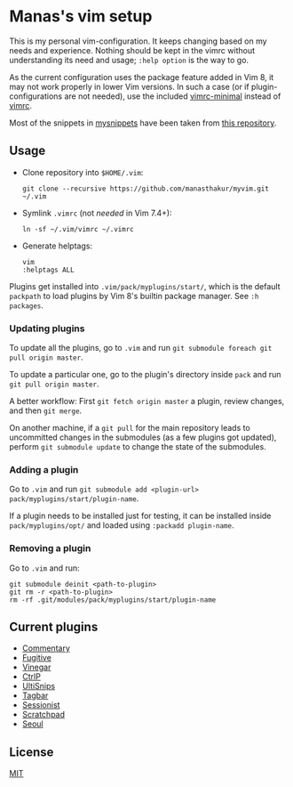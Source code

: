 # Manas's vim setup

This is my personal vim-configuration.
It keeps changing based on my needs and experience.
Nothing should be kept in the vimrc without understanding its need and usage;
`:help option` is the way to go.

As the current configuration uses the package feature added in Vim 8, it may not
work properly in lower Vim versions.
In such a case (or if plugin-configurations are not needed), use the included
[vimrc-minimal](vimrc-minimal) instead of [vimrc](vimrc).

Most of the snippets in [mysnippets](mysnippets) have been taken from [this
repository](https://github.com/honza/vim-snippets).

## Usage

- Clone repository into `$HOME/.vim`:

    ```
    git clone --recursive https://github.com/manasthakur/myvim.git ~/.vim
    ```

- Symlink `.vimrc` (not _needed_ in Vim 7.4+):

    ```
    ln -sf ~/.vim/vimrc ~/.vimrc
    ```

- Generate helptags:

    ```
    vim
    :helptags ALL
    ```

Plugins get installed into `.vim/pack/myplugins/start/`, which is the default
`packpath` to load plugins by Vim 8's builtin package manager. See `:h packages`.

### Updating plugins

To update all the plugins, go to `.vim` and run `git submodule foreach git pull origin master`.

To update a particular one, go to the plugin's directory inside `pack` and run
`git pull origin master`.

A better workflow:
First `git fetch origin master` a plugin, review changes, and then `git merge`.

On another machine, if a `git pull` for the main repository leads to uncommitted
changes in the submodules (as a few plugins got updated), perform `git submodule
update` to change the state of the submodules.

### Adding a plugin

Go to `.vim` and run `git submodule add <plugin-url> pack/myplugins/start/plugin-name`.

If a plugin needs to be installed just for testing, it can be installed inside
`pack/myplugins/opt/` and loaded using `:packadd plugin-name`.

### Removing a plugin

Go to `.vim` and run:

```
git submodule deinit <path-to-plugin>
git rm -r <path-to-plugin>
rm -rf .git/modules/pack/myplugins/start/plugin-name
```

## Current plugins

* [Commentary](https://github.com/tpope/vim-commentary)
* [Fugitive](https://github.com/tpope/vim-fugitive)
* [Vinegar](https://github.com/manasthakur/vim-vinegar)
* [CtrlP](https://github.com/ctrlpvim/ctrlp.vim)
* [UltiSnips](https://github.com/SirVer/ultisnips)
* [Tagbar](https://github.com/majutsushi/tagbar)
* [Sessionist](https://github.com/manasthakur/vim-sessionist)
* [Scratchpad](https://github.com/manasthakur/vim-scratchpad)
* [Seoul](https://github.com/manasthakur/vim-seoul)

## License

[MIT](LICENSE)

